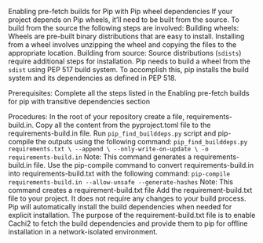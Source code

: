 Enabling pre-fetch builds for Pip with Pip wheel dependencies
If your project depends on Pip wheels, it’ll need to be built from the source. To build from the source the following steps are involved:
Building wheels: Wheels are pre-built binary distributions that are easy to install. Installing from a wheel involves unzipping the wheel and copying the files to the appropriate location.
Building from source: Source distributions (`sdists`) require additional steps for installation. Pip needs to build a wheel from the `sdist` using PEP 517 build system. To accomplish this, pip installs the build system and its dependencies as defined in PEP 518.


Prerequisites:
Complete all the steps listed in the Enabling pre-fetch builds for pip with transitive dependencies section

Procedures:
In the root of your repository create a file, requirements-build.in.
Copy all the content from the pyproject.toml file to the requirements-build.in file.
Run `pip_find_builddeps.py` script and pip-compile the outputs using the following command:
`pip_find_builddeps.py requirements.txt \
--append \
--only-write-on-update \
-o requirements-build.in`
Note: This command generates a requirements-build.in file.
Use the pip-compile command to convert requirements-build.in into requirements-build.txt with the following command:
`pip-compile requirements-build.in --allow-unsafe --generate-hashes`
Note: This command creates a requirement-build.txt file
Add the requirement-build.txt file to your project. It does not require any changes to your build process. Pip will automatically install the build dependencies when needed for explicit installation. The purpose of the requirement-build.txt file is to enable Cachi2 to fetch the build dependencies and provide them to pip for offline installation in a network-isolated environment.
